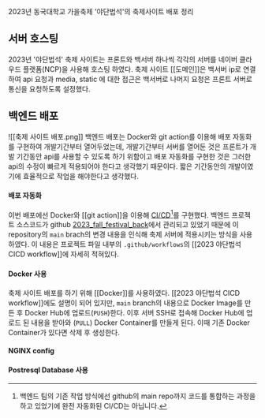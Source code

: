  2023년 동국대학교 가을축제 '야단법석'의 축제사이트 배포 정리

## 서버 호스팅
2023년 '야단법석' 축제 사이트는 프론트와 백서버 하나씩 각각의 서버를 네이버 클라우드 플랫폼(NCP)을 사용해 호스팅 하였다. 축제 사이트 [[도메인]]은 백서버 ip로 연결하여 api 요청과 media, static 에 대한 접근은 백서버로 나머지 요청은 프론트 서버로 통신을 요청하도록 설정했다.

## 백엔드 배포
![[축제 사이트 배포.png]]
백엔드 배포는 Docker와 git action를 이용해 배포 자동화를 구현하여 개발기간부터 열어두었는데,
개발기간부터 서버를 열어둔 것은 프론트가 개발 기간동안 api를 사용할 수 있도록 하기 위함이고 배포 자동화를 구현한 것은 그러한 api의 수정이 빠르게 적용되어야 한다고 생각했기 때문이다. 짧은 기간동안의 개발이였기에 효율적으로 작업을 해야한다고 생각했다.

#### 배포 자동화
이번 배포에선 Docker와 [[git action]]을 이용해 [CI/CD](CICD.md)[^1]를 구현했다. 백엔드 프로젝트 소스코드가 github [2023_fall_festival_back](https://github.com/LikeLion-at-DGU/2023_fall_festival_back)에서 관리되고 있었기 때문에 이 repository의 `main` brach의 변경 내용을 인식해 축제 서버에 적용시키는 방식을 사용하였다. 이 내용은 프로젝트 파일 내부의 `.github/workflows`의 [[2023 야단법석 CICD workflow]]에 자세히 적혀있다.


#### Docker 사용
축제 사이트 배포를 하기 위해 [[Docker]]를 사용하였다. [[2023 야단법석 CICD workflow]]에도 설명이 되어 있지만, `main` branch의 내용으로 Docker Image를 만든 후 Docker Hub에 업로드(`PUSH`)한다. 이후 서버 SSH로 접속해 Docker Hub에 업로드 된 내용을 받아와 (`PULL`) Docker Container를 만들게 된다. 이때 기존 Docker Container가 있다면 삭제 후 생성한다.


#### NGINX config



#### Postresql Database 사용




[^1]: 백엔드 팀의 기존 작업 방식에선 github의 main repo까지 코드를 통합하는 과정을 하고 있었기에 완전 자동화된 CI/CD는 아닙니다.